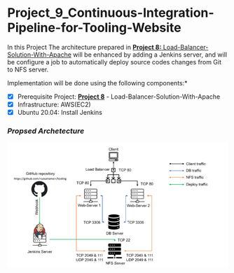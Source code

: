 # Project_9_Continuous-Integration-Pipeline-for-Tooling-Website
In this Project The architecture prepared in  [**Project 8:** Load-Balancer-Solution-With-Apache](https://github.com/OlusegunMichael/Project_8_Load-Balancer-Solution-With-Apache.git)  will be enhanced by adding a Jenkins server, and will be configure a job to automatically deploy source codes changes from Git to NFS server.

Implementation will be done using the following components:*
* [x] Prerequisite Project: [**Project 8**](https://github.com/OlusegunMichael/Project_8_Load-Balancer-Solution-With-Apache.git) - Load-Balancer-Solution-With-Apache
* [x] Infrastructure: AWS(EC2)
* [x] Ubuntu 20.04: Install Jenkins

### *Propsed Archetecture*
![3tier](./Project_9_Images/arc.PNG)
